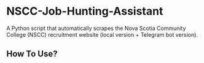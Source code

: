 # NSCC-Job-Hunting-Assistant
A Python script that automatically scrapes the Nova Scotia Community College (NSCC) recruitment website (local version + Telegram bot version).

## How To Use?
